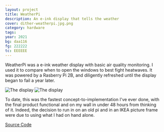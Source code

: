 ```yaml
---
layout: project
title: WeatherPi
description: An e-ink display that tells the weather
cover: dither-weatherpi.jpg.png
category: hardware
tags:
year: 2021
bg: daa116
fg: 222222
tc: EEEEEE
---
```


WeatherPi was a e-ink weather display with basic air quality monitoring. I used it to compare when to open the windows to best fight heatwaves. It was powered by a Rasberry Pi 2B, and diligently refreshed until the display began to fail a year later.

![The display](/assets/img/work/weatherpi/dither-a.jpeg.png)
![The display](/assets/img/work/weatherpi/dither-b.jpeg.png)

To date, this was the fastest concept-to-implementation I've ever done, with the final product functional and on my wall in under 48 hours from thinking of it. Indeed, the decision to run in on an old pi and in an IKEA picture frame were due to using what I had on hand alone.

[Source Code](https://github.com/stockhuman/paper-weather)
